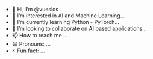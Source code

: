 - 👋 Hi, I’m @vueslos
- 👀 I’m interested in AI and Machine Learning...
- 🌱 I’m currently learning Python - PyTorch...
- 💞️ I’m looking to collaborate on AI based applications...
- 📫 How to reach me ...
- 😄 Pronouns: ...
- ⚡ Fun fact: ...

<!---
vueslos/vueslos is a ✨ special ✨ repository because its `README.md` (this file) appears on your GitHub profile.
You can click the Preview link to take a look at your changes.
--->
